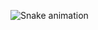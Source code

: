 ![Snake animation](https://github.com/antdcriativo/antdcriativo/blob/output/github-contribution-grid-snake.svg)
